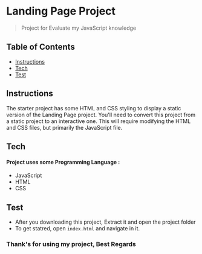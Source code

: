 # Landing Page Project
> Project for Evaluate my JavaScript knowledge

## Table of Contents

* [Instructions](#instructions)
* [Tech](#tech)
* [Test](#tech)

## Instructions

The starter project has some HTML and CSS styling to display a static version of the Landing Page project. You'll need to convert this project from a static project to an interactive one. This will require modifying the HTML and CSS files, but primarily the JavaScript file.

## Tech 
#### Project uses some Programming Language :

- JavaScript
- HTML
- CSS

## Test

- After you downloading this project, Extract it and open the project folder
- To get statred, open `index.html` and navigate in it.


### Thank's for using my project, Best Regards

